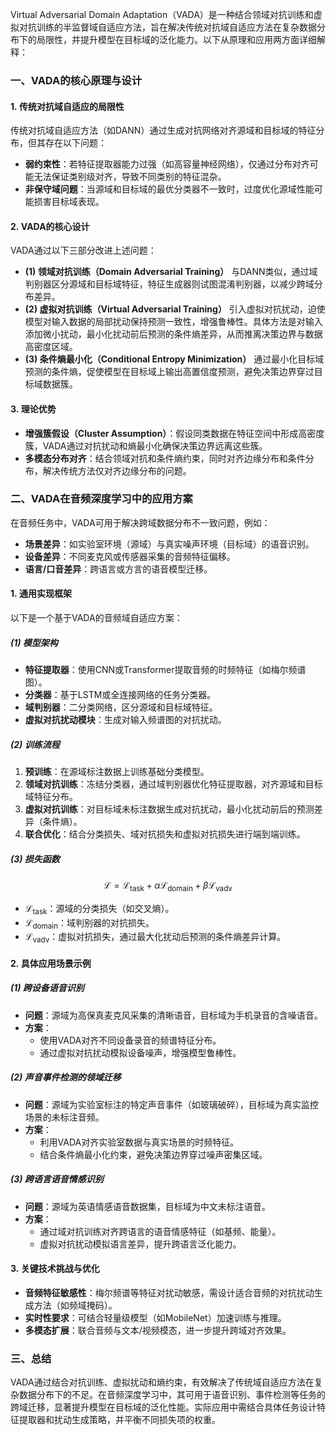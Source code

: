 Virtual Adversarial Domain Adaptation（VADA）是一种结合领域对抗训练和虚拟对抗训练的半监督域自适应方法，旨在解决传统对抗域自适应方法在复杂数据分布下的局限性，并提升模型在目标域的泛化能力。以下从原理和应用两方面详细解释：

### 一、VADA的核心原理与设计
#### 1. **传统对抗域自适应的局限性**
传统对抗域自适应方法（如DANN）通过生成对抗网络对齐源域和目标域的特征分布，但其存在以下问题：
- **弱约束性**：若特征提取器能力过强（如高容量神经网络），仅通过分布对齐可能无法保证类别级对齐，导致不同类别的特征混杂。
- **非保守域问题**：当源域和目标域的最优分类器不一致时，过度优化源域性能可能损害目标域表现。

#### 2. **VADA的核心设计**
VADA通过以下三部分改进上述问题：
- **(1) 领域对抗训练（Domain Adversarial Training）** 与DANN类似，通过域判别器区分源域和目标域特征，特征生成器则试图混淆判别器，以减少跨域分布差异。
- **(2) 虚拟对抗训练（Virtual Adversarial Training）** 引入虚拟对抗扰动，迫使模型对输入数据的局部扰动保持预测一致性，增强鲁棒性。具体方法是对输入添加微小扰动，最小化扰动前后预测的条件熵差异，从而推离决策边界与数据高密度区域。
- **(3) 条件熵最小化（Conditional Entropy Minimization）** 通过最小化目标域预测的条件熵，促使模型在目标域上输出高置信度预测，避免决策边界穿过目标域数据簇。

#### 3. **理论优势**
- **增强簇假设（Cluster Assumption）**：假设同类数据在特征空间中形成高密度簇，VADA通过对抗扰动和熵最小化确保决策边界远离这些簇。
- **多模态分布对齐**：结合领域对抗和条件熵约束，同时对齐边缘分布和条件分布，解决传统方法仅对齐边缘分布的问题。

### 二、VADA在音频深度学习中的应用方案
在音频任务中，VADA可用于解决跨域数据分布不一致问题，例如：
- **场景差异**：如实验室环境（源域）与真实噪声环境（目标域）的语音识别。
- **设备差异**：不同麦克风或传感器采集的音频特征偏移。
- **语言/口音差异**：跨语言或方言的语音模型迁移。
#### 1. **通用实现框架**
以下是一个基于VADA的音频域自适应方案：
##### **(1) 模型架构**
- **特征提取器**：使用CNN或Transformer提取音频的时频特征（如梅尔频谱图）。
- **分类器**：基于LSTM或全连接网络的任务分类器。
- **域判别器**：二分类网络，区分源域和目标域特征。
- **虚拟对抗扰动模块**：生成对输入频谱图的对抗扰动。

##### **(2) 训练流程**
1. **预训练**：在源域标注数据上训练基础分类模型。
2. **领域对抗训练**：冻结分类器，通过域判别器优化特征提取器，对齐源域和目标域特征分布。
3. **虚拟对抗训练**：对目标域未标注数据生成对抗扰动，最小化扰动前后的预测差异（条件熵）。
4. **联合优化**：结合分类损失、域对抗损失和虚拟对抗损失进行端到端训练。

##### **(3) 损失函数**
$$\mathcal{L}=\mathcal{L}_{\mathrm{task}}+\alpha\mathcal{L}_{\mathrm{domain}}+\beta\mathcal{L}_{\mathrm{vadv}}$$
- $\mathcal{L}_\mathrm{task}$：源域的分类损失（如交叉熵）。
- $\mathcal{L}_{\mathrm{domain}}$：域判别器的对抗损失。
- $\mathcal{L}_{\mathrm{vadv}}$​：虚拟对抗损失，通过最大化扰动后预测的条件熵差异计算。

#### 2. **具体应用场景示例**
##### **(1) 跨设备语音识别**
- **问题**：源域为高保真麦克风采集的清晰语音，目标域为手机录音的含噪语音。
- **方案**：
    - 使用VADA对齐不同设备录音的频谱特征分布。
    - 通过虚拟对抗扰动模拟设备噪声，增强模型鲁棒性。

##### **(2) 声音事件检测的领域迁移**
- **问题**：源域为实验室标注的特定声音事件（如玻璃破碎），目标域为真实监控场景的未标注音频。
- **方案**：
    - 利用VADA对齐实验室数据与真实场景的时频特征。
    - 结合条件熵最小化约束，避免决策边界穿过噪声密集区域。

##### **(3) 跨语言语音情感识别**
- **问题**：源域为英语情感语音数据集，目标域为中文未标注语音。
- **方案**：
    - 通过域对抗训练对齐跨语言的语音情感特征（如基频、能量）。
    - 虚拟对抗扰动模拟语言差异，提升跨语言泛化能力。

#### 3. **关键技术挑战与优化**
- **音频特征敏感性**：梅尔频谱等特征对扰动敏感，需设计适合音频的对抗扰动生成方法（如频域掩码）。
- **实时性要求**：可结合轻量级模型（如MobileNet）加速训练与推理。
- **多模态扩展**：联合音频与文本/视频模态，进一步提升跨域对齐效果。

### 三、总结

VADA通过结合对抗训练、虚拟扰动和熵约束，有效解决了传统域自适应方法在复杂数据分布下的不足。在音频深度学习中，其可用于语音识别、事件检测等任务的跨域迁移，显著提升模型在目标域的泛化性能。实际应用中需结合具体任务设计特征提取器和扰动生成策略，并平衡不同损失项的权重。